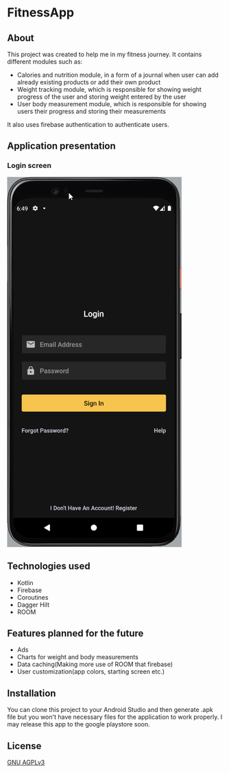 # FitnessApp

## About

This project was created to help me in my fitness journey. It contains different modules such as:

- Calories and nutrition module, in a form of a journal when user can add already existing products or add their own product
- Weight tracking module, which is responsible for showing weight progress of the user and storing weight entered by the user
- User body measurement module, which is responsible for showing users their progress and storing their measurements

It also uses firebase authentication to authenticate users.

## Application presentation

### Login screen

![login screen](https://github.com/Bodzio6978/FitnessApp/blob/main/images/login.png?raw=true)

## Technologies used

- Kotlin
- Firebase
- Coroutines
- Dagger Hilt
- ROOM

## Features planned for the future

- Ads
- Charts for weight and body measurements
- Data caching(Making more use of ROOM that firebase)
- User customization(app colors, starting screen etc.)

## Installation

You can clone this project to your Android Studio and then generate .apk file but you won't have necessary files for the application to work properly. I may release this app to the google playstore soon.

## License
[GNU AGPLv3](https://choosealicense.com/licenses/agpl-3.0/)
